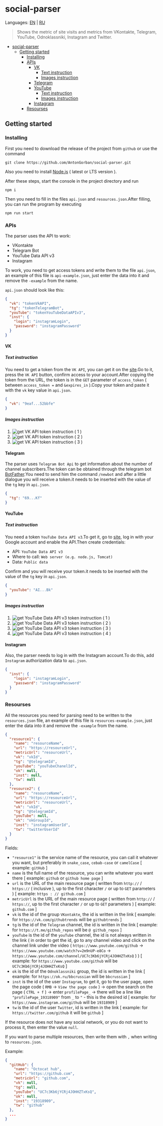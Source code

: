 # social-parser

Languages: [EN](https://github.com/AntonGorban/social-parser/blob/main/README.md) | [RU](https://github.com/AntonGorban/social-parser/blob/main/README.RU.md)

> Shows the metric of site visits and metrics from VKontakte, Telegram, YouTube, Odnoklassniki, Instagram and Twitter.

- [social-parser](#social-parser)
	- [Getting started](#getting-started)
		- [Installing](#installing)
		- [APIs](#apis)
			- [VK](#vk)
				- [Text instruction](#text-instruction)
				- [Images instruction](#images-instruction)
			- [Telegram](#telegram)
			- [YouTube](#youtube)
				- [Text instruction](#text-instruction-1)
				- [Images instruction](#images-instruction-1)
			- [Instagram](#instagram)
		- [Resourses](#resourses)

## Getting started

### Installing

First you need to download the release of the project from `github` or use the command

```Shell
git clone https://github.com/AntonGorban/social-parser.git
```

Also you need to install [Node.js](https://nodejs.org) ( latest or LTS version ).

After these steps, start the console in the project directory and run

```Shell
npm i
```

Then you need to fill in the files `api.json` and `resources.json`.After filling, you can run the program by executing

```Shell
npm run start
```

### APIs

The parser uses the API to work:

- VKontakte
- Telegram Bot
- YouTube Data API v3
- Instagram

To work, you need to get access tokens and write them to the file `api.json`, an example of this file is `api-example.json`, just enter the data into it and remove the `-example` from the name.

`api.json` should look like this:

```json
{
  "vk": "tokenVkAPI",
  "tg": "tokenTelegramBot",
  "youTube": "tokenYouTubeDataAPIv3",
  "inst": {
    "login": "instagramLogin",
    "password": "instagramPassword"
  }
}
```

#### VK

##### Text instruction

You need to get a token from the `VK API`, you can get it on the [site](https://vkhost.github.io/).Go to it, press the `VK API` button, confirm access to your account.After copying the token from the URL, the token is in the `GET` parameter of `access_token` ( between `access_token =` and `&expires_in` ).Copy your token and paste it with the `vk` key value in `api.json`.

```json
{
  "vk": "9eaf...52bbfe"
}
```

##### Images instruction

1. ![get VK API token instruction ( 1 )](https://i.imgur.com/TzPqYiC.png)
2. ![get VK API token instruction ( 2 )](https://i.imgur.com/xvhUKDq.png)
3. ![get VK API token instruction ( 3 )](https://i.imgur.com/Q8iQ1Nt.png)

#### Telegram

The parser uses `Telegram Bot Api` to get information about the number of channel subscribers.The token can be obtained through the telegram bot [BotFather](https://t.me/BotFather).You need to send him the command `/newbot` and after a little dialogue you will receive a token.it needs to be inserted with the value of the `tg` key in `api.json`.

```json
{
  "tg": "69...Kf"
}
```

#### YouTube

##### Text instruction

You need a token `YouTube Data API v3`.To get it, go to [site](https://console.developers.google.com/apis/library/youtube.googleapis.com), log in with your Google account and enable the API.Then create credentials:

- API: `YouTube Data API v3`
- Where to call: `Web server (e.g. node.js, Tomcat)`
- Data: `Public data`

Confirm and you will receive your token.it needs to be inserted with the value of the `tg` key in `api.json`.

```json
{
  "youTube": "AI...Bk"
}
```

##### Images instruction

1. ![get YouTube Data API v3 token instruction ( 1 )](https://i.imgur.com/YUkhN72.png)
2. ![get YouTube Data API v3 token instruction ( 2 )](https://i.imgur.com/iH6oCz1.png)
3. ![get YouTube Data API v3 token instruction ( 3 )](https://i.imgur.com/0W5OR2J.png)
4. ![get YouTube Data API v3 token instruction ( 4 )](https://i.imgur.com/nFWe0Mp.png)

#### Instagram

Also, the parser needs to log in with the Instagram account.To do this, add `Instagram` authorization data to `api.json`.

```json
{
  "inst": {
    "login": "instagramLogin",
    "password": "instagramPassword"
  }
}
```

### Resourses

All the resources you need for parsing need to be written to the `resources.json` file, an example of this file is `resources-example.json`, just enter the data into it and remove the `-example` from the name.

```json
{
  "resource1": {
    "name": "resourceName",
    "url": "https://resourceUrl",
    "metricUrl": "resourceUrl",
    "vk": "vkId",
    "tg": "@telegramId",
    "youTube": "youTubeChanelId",
    "ok": null,
    "inst": null,
    "tw": null
  },
  "resource2": {
    "name": "resourceName",
    "url": "https://resourceUrl",
    "metricUrl": "resourceUrl",
    "vk": "vkId",
    "tg": "@telegramId",
    "youTube": null,
    "ok": "okGroupId",
    "inst": "instagramUserId",
    "tw": "twitterUserId"
  }
}
```

Fields:

- `"resource1"` is the service name of the resource, you can call it whatever you want, but preferably in `snake_case`, `cebab-case` or `camelCase` [ example: `gitHub` ]
- `name` is the full name of the resource, you can write whatever you want there [ example: `github` or `github home page` ]
- `url` is the URL of the main resource page ( written from `http://` / `https://` ( inclusive ), up to the first character `/` or up to `GET` parameters ) [ example: `https : // github.com` ]
- `metricUrl` is the URL of the main resource page ( written from `http://` / `https://`, up to the first character `/` or up to `GET` parameters ) [ example: `github.com` ]
- `vk` is the id of the group `VKontakte`, the id is written in the link [ example: for `https://vk.com/githubtrends` will be `githubtrends` ]
- `tg` is the id of the `Telegram` channel, the id is written in the link [ example: for `https://t.me/github_repos` will be `@ github_repos` ]
- `youTube` is the id of the `youTube` channel, the id is not always written in the link ( in order to get the id, go to any channel video and click on the channel link under the video ( `https://www.youtube.com/github` -> `https://www.youtube.com/watch?v=2m9nUP-e8Co` -> `https://www.youtube.com/channel/UC7c3Kb6jYCRj4JOHHZTxKsQ` ) ) [ example: for `https://www.youtube.com/github` will be `UC7c3Kb6jYCRj4JOHHZTxKsQ` ]
- `ok` is the id of the `Odnoklassniki` group, the id is written in the link [ example: for `https://ok.ru/bbcrussian` will be `bbcrussian` ]
- `inst` is the id of the user `Instagram`, to get it, go to the user page, open the page code ( `RMB` -> `View the page code` ) -> open the search on the page ( `CTRL + f` ) -> enter `profilePage_` -> there will be a line like `"profilePage_19318909"` from `_` to `"` - this is the desired id [ example: for `https://www.instagram.com/github` will be `19318909` ]
- `tw` is the id of the user `Twitter`, id is written in the link [ example: for `https://twitter.com/github` it will be `github` ]

If the resource does not have any social network, or you do not want to process it, then enter the value `null`.

If you want to parse multiple resources, then write them with `,` when writing to `resources.json`.

Example:

```json
{
  "gitHub": {
    "name": "Octocat hub",
    "url": "https://github.com",
    "metricUrl": "github.com",
    "vk": null,
    "tg": null,
    "youTube": "UC7c3Kb6jYCRj4JOHHZTxKsQ",
    "ok": null,
    "inst": "19318909",
    "tw": "github"
  },
  ...
}
```
